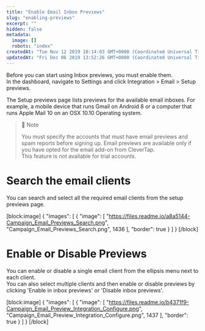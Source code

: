 ```yaml
---
title: "Enable Email Inbox Previews"
slug: "enabling-previews"
excerpt: ""
hidden: false
metadata: 
  image: []
  robots: "index"
createdAt: "Tue Nov 12 2019 10:14:03 GMT+0000 (Coordinated Universal Time)"
updatedAt: "Fri Dec 06 2019 13:52:26 GMT+0000 (Coordinated Universal Time)"
---
```

Before you can start using Inbox previews, you must enable them.  
In the dashboard, navigate to Settings and click Integration > Email > Setup previews.

The Setup previews page lists previews for the available email inboxes. For example, a mobile device that runs Gmail on Android 8 or a computer that runs Apple Mail 10 on an OSX 10.10 Operating system. 

> 🚧 Note
> 
> You must specify the accounts that must have email previews and spam reports before signing up. Email previews are available only if you have opted for the email add-on from CleverTap.  
> This feature is not available for trial accounts.

# Search the email clients

You can search and select all the required email clients from the setup previews page. 

[block:image]
{
  "images": [
    {
      "image": [
        "https://files.readme.io/a8a5144-Campaign_Email_Previews_Search.png",
        "Campaign_Email_Previews_Search.png",
        1436
      ],
      "border": true
    }
  ]
}
[/block]


# Enable or Disable Previews

You can enable or disable a single email client from the ellipsis menu next to each client.  
You can also select multiple clients and then enable or disable previews by clicking 'Enable in inbox previews' or 'Disable inbox previews'.

[block:image]
{
  "images": [
    {
      "image": [
        "https://files.readme.io/b4371f9-Campaign_Email_Preview_Integration_Configure.png",
        "Campaign_Email_Preview_Integration_Configure.png",
        1437
      ],
      "border": true
    }
  ]
}
[/block]
